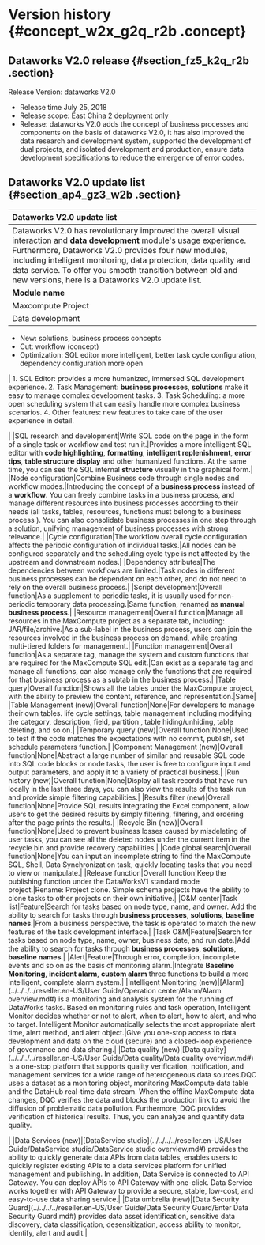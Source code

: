 # Version history {#concept_w2x_g2q_r2b .concept}

## Dataworks V2.0 release {#section_fz5_k2q_r2b .section}

Release Version: dataworks V2.0

-   Release time July 25, 2018
-   Release scope: East China 2 deployment only
-   Release: dataworks V2.0 adds the concept of business processes and components on the basis of dataworks V2.0, it has also improved the data research and development system, supported the development of dual projects, and isolated development and production, ensure data development specifications to reduce the emergence of error codes.

## Dataworks V2.0 update list {#section_ap4_gz3_w2b .section}

|Dataworks V2.0 update list|
|:-------------------------|
|Dataworks V2.0 has revolutionary improved the overall visual interaction and **data development** module's usage experience. Furthermore, Dataworks V2.0 provides four new modules, including intelligent monitoring, data protection, data quality and data service. To offer you smooth transition between old and new versions, here is a Dataworks V2.0 update list.|
|**Module name**|**Sub-Module**|**Comparison**|**Dataworks V1. 0**|**Dataworks V2.0**|**Improved effects**|
|Maxcompute Project|Project Management Mode|Management methods|A dataworks project corresponds to a maxcompute project.|Introducing the concept of "Standard Mode", a dataworks project corresponds to two maxcompute projects, respectively: development environment, production environment. \( See [Simple mode and standard mode](../../../../reseller.en-US/Best Practices/Simple mode and standard mode.md#) \)|Isolate risks to protect code stability in production environments.|
|Data development|Task development|Overall function|Perform single task, workflow code writing, cycle scheduling configuration. After completion, it can be submitted to the operation center for automatic scheduling.| -   Renamed: Data Development
-   New: solutions, business process concepts
-   Cut: workflow \(concept\)
-   Optimization: SQL editor more intelligent, better task cycle configuration, dependency configuration more open

 | 1.  SQL Editor: provides a more humanized, immersed SQL development experience.
2.  Task Management: **business processes**, **solutions** make it easy to manage complex development tasks.
3.  Task Scheduling: a more open scheduling system that can easily handle more complex business scenarios.
4.  Other features: new features to take care of the user experience in detail.

 |
|SQL research and development|Write SQL code on the page in the form of a single task or workflow and test run it.|Provides a more intelligent SQL editor with **code highlighting**, **formatting**, **intelligent replenishment**, **error tips**, **table structure display** and other humanized functions. At the same time, you can see the SQL internal **structure** visually in the graphical form.|
|Node configuration|Combine Business code through single nodes and workflow modes.|Introducing the concept of a **business process** instead of a **workflow**. You can freely combine tasks in a business process, and manage different resources into business processes according to their needs \(all tasks, tables, resources, functions must belong to a business process \). You can also consolidate business processes in one step through a solution, unifying management of business processes with strong relevance.|
|Cycle configuration|The workflow overall cycle configuration affects the periodic configuration of individual tasks.|All nodes can be configured separately and the scheduling cycle type is not affected by the upstream and downstream nodes.|
|Dependency attributes|The dependencies between workflows are limited.|Task nodes in different business processes can be dependent on each other, and do not need to rely on the overall business process.|
|Script development|Overall function|As a supplement to periodic tasks, it is usually used for non-periodic temporary data processing.|Same function, renamed as **manual business process**.|
|Resource management|Overall function|Manage all resources in the MaxCompute project as a separate tab, including: JAR/file/archive.|As a sub-label in the business process, users can join the resources involved in the business process on demand, while creating multi-tiered folders for management.|
|Function management|Overall function|As a separate tag, manage the system and custom functions that are required for the MaxCompute SQL edit.|Can exist as a separate tag and manage all functions, can also manage only the functions that are required for that business process as a subtab in the business process.|
|Table query|Overall function|Shows all the tables under the MaxCompute project, with the ability to preview the content, reference, and representation.|Same|
|Table Management \(new\)|Overall function|None|For developers to manage their own tables. life cycle settings, table management including modifying the category, description, field, partition , table hiding/unhiding, table deleting, and so on.|
|Temporary query \(new\)|Overall function|None|Used to test if the code matches the expectations with no commit, publish, set schedule parameters function.|
|Component Management \(new\)|Overall function|None|Abstract a large number of similar and reusable SQL code into SQL code blocks or node tasks, the user is free to configure input and output parameters, and apply it to a variety of practical business.|
|Run history \(new\)|Overall function|None|Display all task records that have run locally in the last three days, you can also view the results of the task run and provide simple filtering capabilities.|
|Results filter \(new\)|Overall function|None|Provide SQL results integrating the Excel component, allow users to get the desired results by simply filtering, filtering, and ordering after the page prints the results.|
|Recycle Bin \(new\)|Overall function|None|Used to prevent business losses caused by misdeleting of user tasks, you can see all the deleted nodes under the current item in the recycle bin and provide recovery capabilities.|
|Code global search|Overall function|None|You can input an incomplete string to find the MaxCompute SQL, Shell, Data Synchronization task, quickly locating tasks that you need to view or manipulate.|
|Release function|Overall function|Keep the publishing function under the DataWorksV1 standard mode project.|Rename: Project clone. Simple schema projects have the ability to clone tasks to other projects on their own initiative.|
|O&M center|Task list|Feature|Search for tasks based on node type, name, and owner.|Add the ability to search for tasks through **business processes**, **solutions**, **baseline names**.|From a business perspective, the task is operated to match the new features of the task development interface.|
|Task O&amp;M|Feature|Search for tasks based on node type, name, owner, business date, and run date.|Add the ability to search for tasks through **business processes**, **solutions**, **baseline names**.|
|Alert|Feature|Through error, completion, incomplete events and so on as the basis of monitoring alarm.|Integrate **Baseline Monitoring**, **incident alarm**, **custom alarm** three functions to build a more intelligent, complete alarm system.|
|Intelligent Monitoring \(new\)|[Alarm](../../../../reseller.en-US/User Guide/Operation center/Alarm/Alarm overview.md#) is a monitoring and analysis system for the running of DataWorks tasks. Based on monitoring rules and task operation, Intelligent Monitor decides whether or not to alert, when to alert, how to alert, and who to target. Intelligent Monitor automatically selects the most appropriate alert time, alert method, and alert object.|Give you one-stop access to data development and data on the cloud \(secure\) and a closed-loop experience of governance and data sharing.|
|Data quality \(new\)|[Data quality](../../../../reseller.en-US/User Guide/Data quality/Data quality overview.md#) is a one-stop platform that supports quality verification, notification, and management services for a wide range of heterogeneous data sources.DQC uses a dataset as a monitoring object, monitoring MaxCompute data table and the DataHub real-time data stream. When the offline MaxCompute data changes, DQC verifies the data and blocks the production link to avoid the diffusion of problematic data pollution. Furthermore, DQC provides verification of historical results. Thus, you can analyze and quantify data quality.

|
|Data Services \(new\)|[DataService studio](../../../../reseller.en-US/User Guide/DataService studio/DataService studio overview.md#) provides the ability to quickly generate data APIs from data tables, enables users to quickly register existing APIs to a data services platform for unified management and publishing. In addition, Data Service is connected to API Gateway. You can deploy APIs to API Gateway with one-click. Data Service works together with API Gateway to provide a secure, stable, low-cost, and easy-to-use data sharing service.|
|Data umbrella \(new\)|[Data Security Guard](../../../../reseller.en-US/User Guide/Data Security Guard/Enter Data Security Guard.md#) provides data asset identification, sensitive data discovery, data classification, desensitization, access ability to monitor, identify, alert and audit.|

